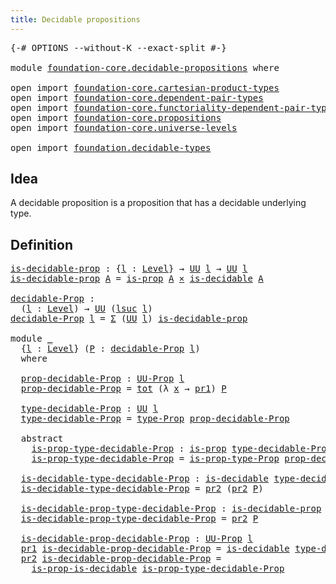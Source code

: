 ```yaml
---
title: Decidable propositions
---
```


<pre class="Agda"><a id="48" class="Symbol">{-#</a> <a id="52" class="Keyword">OPTIONS</a> <a id="60" class="Pragma">--without-K</a> <a id="72" class="Pragma">--exact-split</a> <a id="86" class="Symbol">#-}</a>

<a id="91" class="Keyword">module</a> <a id="98" href="foundation-core.decidable-propositions.html" class="Module">foundation-core.decidable-propositions</a> <a id="137" class="Keyword">where</a>

<a id="144" class="Keyword">open</a> <a id="149" class="Keyword">import</a> <a id="156" href="foundation-core.cartesian-product-types.html" class="Module">foundation-core.cartesian-product-types</a>
<a id="196" class="Keyword">open</a> <a id="201" class="Keyword">import</a> <a id="208" href="foundation-core.dependent-pair-types.html" class="Module">foundation-core.dependent-pair-types</a>
<a id="245" class="Keyword">open</a> <a id="250" class="Keyword">import</a> <a id="257" href="foundation-core.functoriality-dependent-pair-types.html" class="Module">foundation-core.functoriality-dependent-pair-types</a>
<a id="308" class="Keyword">open</a> <a id="313" class="Keyword">import</a> <a id="320" href="foundation-core.propositions.html" class="Module">foundation-core.propositions</a>
<a id="349" class="Keyword">open</a> <a id="354" class="Keyword">import</a> <a id="361" href="foundation-core.universe-levels.html" class="Module">foundation-core.universe-levels</a>

<a id="394" class="Keyword">open</a> <a id="399" class="Keyword">import</a> <a id="406" href="foundation.decidable-types.html" class="Module">foundation.decidable-types</a>
</pre>
## Idea

A decidable proposition is a proposition that has a decidable underlying type.

## Definition

<pre class="Agda"><a id="is-decidable-prop"></a><a id="550" href="foundation-core.decidable-propositions.html#550" class="Function">is-decidable-prop</a> <a id="568" class="Symbol">:</a> <a id="570" class="Symbol">{</a><a id="571" href="foundation-core.decidable-propositions.html#571" class="Bound">l</a> <a id="573" class="Symbol">:</a> <a id="575" href="Agda.Primitive.html#597" class="Postulate">Level</a><a id="580" class="Symbol">}</a> <a id="582" class="Symbol">→</a> <a id="584" href="foundation-core.universe-levels.html#235" class="Primitive">UU</a> <a id="587" href="foundation-core.decidable-propositions.html#571" class="Bound">l</a> <a id="589" class="Symbol">→</a> <a id="591" href="foundation-core.universe-levels.html#235" class="Primitive">UU</a> <a id="594" href="foundation-core.decidable-propositions.html#571" class="Bound">l</a>
<a id="596" href="foundation-core.decidable-propositions.html#550" class="Function">is-decidable-prop</a> <a id="614" href="foundation-core.decidable-propositions.html#614" class="Bound">A</a> <a id="616" class="Symbol">=</a> <a id="618" href="foundation-core.propositions.html#1309" class="Function">is-prop</a> <a id="626" href="foundation-core.decidable-propositions.html#614" class="Bound">A</a> <a id="628" href="foundation-core.cartesian-product-types.html#590" class="Function Operator">×</a> <a id="630" href="foundation.decidable-types.html#1915" class="Function">is-decidable</a> <a id="643" href="foundation-core.decidable-propositions.html#614" class="Bound">A</a>

<a id="decidable-Prop"></a><a id="646" href="foundation-core.decidable-propositions.html#646" class="Function">decidable-Prop</a> <a id="661" class="Symbol">:</a>
  <a id="665" class="Symbol">(</a><a id="666" href="foundation-core.decidable-propositions.html#666" class="Bound">l</a> <a id="668" class="Symbol">:</a> <a id="670" href="Agda.Primitive.html#597" class="Postulate">Level</a><a id="675" class="Symbol">)</a> <a id="677" class="Symbol">→</a> <a id="679" href="foundation-core.universe-levels.html#235" class="Primitive">UU</a> <a id="682" class="Symbol">(</a><a id="683" href="Agda.Primitive.html#780" class="Primitive">lsuc</a> <a id="688" href="foundation-core.decidable-propositions.html#666" class="Bound">l</a><a id="689" class="Symbol">)</a>
<a id="691" href="foundation-core.decidable-propositions.html#646" class="Function">decidable-Prop</a> <a id="706" href="foundation-core.decidable-propositions.html#706" class="Bound">l</a> <a id="708" class="Symbol">=</a> <a id="710" href="foundation-core.dependent-pair-types.html#515" class="Record">Σ</a> <a id="712" class="Symbol">(</a><a id="713" href="foundation-core.universe-levels.html#235" class="Primitive">UU</a> <a id="716" href="foundation-core.decidable-propositions.html#706" class="Bound">l</a><a id="717" class="Symbol">)</a> <a id="719" href="foundation-core.decidable-propositions.html#550" class="Function">is-decidable-prop</a>

<a id="738" class="Keyword">module</a> <a id="745" href="foundation-core.decidable-propositions.html#745" class="Module">_</a>
  <a id="749" class="Symbol">{</a><a id="750" href="foundation-core.decidable-propositions.html#750" class="Bound">l</a> <a id="752" class="Symbol">:</a> <a id="754" href="Agda.Primitive.html#597" class="Postulate">Level</a><a id="759" class="Symbol">}</a> <a id="761" class="Symbol">(</a><a id="762" href="foundation-core.decidable-propositions.html#762" class="Bound">P</a> <a id="764" class="Symbol">:</a> <a id="766" href="foundation-core.decidable-propositions.html#646" class="Function">decidable-Prop</a> <a id="781" href="foundation-core.decidable-propositions.html#750" class="Bound">l</a><a id="782" class="Symbol">)</a>
  <a id="786" class="Keyword">where</a>

  <a id="795" href="foundation-core.decidable-propositions.html#795" class="Function">prop-decidable-Prop</a> <a id="815" class="Symbol">:</a> <a id="817" href="foundation-core.propositions.html#1393" class="Function">UU-Prop</a> <a id="825" href="foundation-core.decidable-propositions.html#750" class="Bound">l</a>
  <a id="829" href="foundation-core.decidable-propositions.html#795" class="Function">prop-decidable-Prop</a> <a id="849" class="Symbol">=</a> <a id="851" href="foundation-core.functoriality-dependent-pair-types.html#1894" class="Function">tot</a> <a id="855" class="Symbol">(λ</a> <a id="858" href="foundation-core.decidable-propositions.html#858" class="Bound">x</a> <a id="860" class="Symbol">→</a> <a id="862" href="foundation-core.dependent-pair-types.html#605" class="Field">pr1</a><a id="865" class="Symbol">)</a> <a id="867" href="foundation-core.decidable-propositions.html#762" class="Bound">P</a>

  <a id="872" href="foundation-core.decidable-propositions.html#872" class="Function">type-decidable-Prop</a> <a id="892" class="Symbol">:</a> <a id="894" href="foundation-core.universe-levels.html#235" class="Primitive">UU</a> <a id="897" href="foundation-core.decidable-propositions.html#750" class="Bound">l</a>
  <a id="901" href="foundation-core.decidable-propositions.html#872" class="Function">type-decidable-Prop</a> <a id="921" class="Symbol">=</a> <a id="923" href="foundation-core.propositions.html#1495" class="Function">type-Prop</a> <a id="933" href="foundation-core.decidable-propositions.html#795" class="Function">prop-decidable-Prop</a>

  <a id="956" class="Keyword">abstract</a>
    <a id="969" href="foundation-core.decidable-propositions.html#969" class="Function">is-prop-type-decidable-Prop</a> <a id="997" class="Symbol">:</a> <a id="999" href="foundation-core.propositions.html#1309" class="Function">is-prop</a> <a id="1007" href="foundation-core.decidable-propositions.html#872" class="Function">type-decidable-Prop</a>
    <a id="1031" href="foundation-core.decidable-propositions.html#969" class="Function">is-prop-type-decidable-Prop</a> <a id="1059" class="Symbol">=</a> <a id="1061" href="foundation-core.propositions.html#1562" class="Function">is-prop-type-Prop</a> <a id="1079" href="foundation-core.decidable-propositions.html#795" class="Function">prop-decidable-Prop</a>

  <a id="1102" href="foundation-core.decidable-propositions.html#1102" class="Function">is-decidable-type-decidable-Prop</a> <a id="1135" class="Symbol">:</a> <a id="1137" href="foundation.decidable-types.html#1915" class="Function">is-decidable</a> <a id="1150" href="foundation-core.decidable-propositions.html#872" class="Function">type-decidable-Prop</a>
  <a id="1172" href="foundation-core.decidable-propositions.html#1102" class="Function">is-decidable-type-decidable-Prop</a> <a id="1205" class="Symbol">=</a> <a id="1207" href="foundation-core.dependent-pair-types.html#617" class="Field">pr2</a> <a id="1211" class="Symbol">(</a><a id="1212" href="foundation-core.dependent-pair-types.html#617" class="Field">pr2</a> <a id="1216" href="foundation-core.decidable-propositions.html#762" class="Bound">P</a><a id="1217" class="Symbol">)</a>

  <a id="1222" href="foundation-core.decidable-propositions.html#1222" class="Function">is-decidable-prop-type-decidable-Prop</a> <a id="1260" class="Symbol">:</a> <a id="1262" href="foundation-core.decidable-propositions.html#550" class="Function">is-decidable-prop</a> <a id="1280" href="foundation-core.decidable-propositions.html#872" class="Function">type-decidable-Prop</a>
  <a id="1302" href="foundation-core.decidable-propositions.html#1222" class="Function">is-decidable-prop-type-decidable-Prop</a> <a id="1340" class="Symbol">=</a> <a id="1342" href="foundation-core.dependent-pair-types.html#617" class="Field">pr2</a> <a id="1346" href="foundation-core.decidable-propositions.html#762" class="Bound">P</a>

  <a id="1351" href="foundation-core.decidable-propositions.html#1351" class="Function">is-decidable-prop-decidable-Prop</a> <a id="1384" class="Symbol">:</a> <a id="1386" href="foundation-core.propositions.html#1393" class="Function">UU-Prop</a> <a id="1394" href="foundation-core.decidable-propositions.html#750" class="Bound">l</a>
  <a id="1398" href="foundation-core.dependent-pair-types.html#605" class="Field">pr1</a> <a id="1402" href="foundation-core.decidable-propositions.html#1351" class="Function">is-decidable-prop-decidable-Prop</a> <a id="1435" class="Symbol">=</a> <a id="1437" href="foundation.decidable-types.html#1915" class="Function">is-decidable</a> <a id="1450" href="foundation-core.decidable-propositions.html#872" class="Function">type-decidable-Prop</a>
  <a id="1472" href="foundation-core.dependent-pair-types.html#617" class="Field">pr2</a> <a id="1476" href="foundation-core.decidable-propositions.html#1351" class="Function">is-decidable-prop-decidable-Prop</a> <a id="1509" class="Symbol">=</a>
    <a id="1515" href="foundation.decidable-types.html#7642" class="Function">is-prop-is-decidable</a> <a id="1536" href="foundation-core.decidable-propositions.html#969" class="Function">is-prop-type-decidable-Prop</a>
</pre>